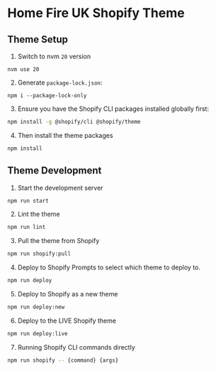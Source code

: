 # Home Fire UK Shopify Theme

## Theme Setup
1. Switch to nvm `20` version
```text
nvm use 20
```
2. Generate `package-lock.json`:
```text
npm i --package-lock-only
```
3. Ensure you have the Shopify CLI packages installed globally first:
```bash
npm install -g @shopify/cli @shopify/theme
```
4. Then install the theme packages
```bash
npm install
```

## Theme Development
1. Start the development server
```bash
npm run start
```
2. Lint the theme
```bash
npm run lint
```
3. Pull the theme from Shopify
```bash
npm run shopify:pull
```
4. Deploy to Shopify
   Prompts to select which theme to deploy to.
```bash
npm run deploy
```
5. Deploy to Shopify as a new theme
```bash
npm run deploy:new
```
6. Deploy to the LIVE Shopify theme
```bash
npm run deploy:live
```
7. Running Shopify CLI commands directly
```bash
npm run shopify -- {command} {args}
```
